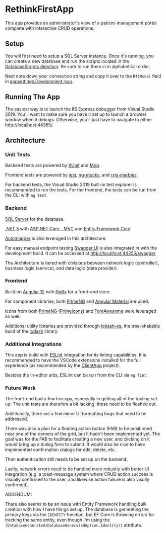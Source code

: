 # RethinkFirstApp

This app provides an administrator's view of a patient-management portal complete with interactive CRUD operations.

## Setup

You will first need to setup a SQL Server instance. Once it's running, you can create a new database and run the scripts located in the [DatabaseScripts directory](./DatabaseScripts).
Be sure to run them in in alphabetical order.

Next note down your connection string and copy it over to the `RT1Model` field in [appsettings.Development.json](RT1.Web/appsettings.Development.json).

## Running The App

The easiest way is to launch the IIS Express debugger from Visual Studio 2019. You'll want to make sure you have it set up to launch a browser window when it debugs. Otherwise, you'll just have to navigate to either
[http://localhost:44355/](http://localhost:44355/).

## Architecture

### Unit Tests

Backend tests are powered by [XUnit](https://xunit.net/) and [Moq](https://github.com/moq/moq4).

Frontend tests are powered by [jest](https://jestjs.io/), [ng-mocks](https://ng-mocks.sudo.eu/), and [rxjs-marbles](https://github.com/cartant/rxjs-marbles).

For backend tests, the Visual Studio 2019 built-in test explorer is recommended to run the tests.
For the frontend, the tests can be run from the CLI with `ng test`.

### Backend

[SQL Server](https://www.microsoft.com/en-us/sql-server/sql-server-2019) for the database.

[.NET 5](https://dotnet.microsoft.com/download) with
[ASP.NET Core - MVC](https://docs.microsoft.com/en-us/aspnet/core/mvc/overview?view=aspnetcore-5.0)
and [Entity Framework Core](https://docs.microsoft.com/en-us/ef/core/)

[Automapper](https://automapper.org/) is also leveraged in this architecture.

For easy manual endpoint testing [Swagger UI](https://swagger.io/tools/swagger-ui/) is also integrated in with the development build.
It can be accessed at [http://localhost:44355/swagger](http://localhost:44355/swagger)

The Architecture is tiered with divisions between network logic (controller), business logic (service),
and data logic (data provider).

### Frontend

Build on [Angular 12](https://angular.io/) with [NgRx](https://ngrx.io/) for a front-end store.

For component libraries, both [PrimeNG](https://primefaces.org/primeng/)
and [Angular Material](https://material.angular.io/) are used.

Icons from both [PrimeNG](https://primefaces.org/primeng/)
([PrimeIcons](https://www.primefaces.org/showcase-v8/ui/misc/primeicons.xhtml))
and [FontAwesome](https://fontawesome.com/) were leveraged as well.

Additional utility libraries are provided through [lodash-es](https://www.npmjs.com/package/lodash-es),
the tree-shakable build of the [lodash](https://lodash.com/) library.

### Additional Integrations

This app is build with [ESLint](https://eslint.org/) integration for its linting capabilities.
It is recommended to have the VSCode extensions installed for the full experience
(as recommended by the [ClientApp](./RT1.Web/ClientApp) project).

Besides the in-editor aids, ESLint can be run from the CLI via `ng lint`.

### Future Work

The front-end had a few hiccups, especially in getting all of the tooling set up.
The unit tests are therefore a bit lacking, those need to be fleshed out.

Additionally, there are a few minor UI formatting bugs that need to be addressed.

There was also a plan for a floating action button (FAB) to be positioned near one of the corners of the grid,
but it hadn't been implemented yet. The goal was for the FAB to facilitate creating a new user, and clicking on it would
bring up a dialog form to submit. It would also be nice to have implemented confirmation dialogs for edit, delete, etc.

Then authentication still needs to be set up on the backend.

Lastly, network errors need to be handled more robustly with better UI integration
(e.g. a toast-message system where CRUD action success is visually confirmed to the user,
and likewise action failure is also visully confirmed).

ADDENDUM:

There also seems to be an issue with Entity Framework handling bulk creation with how I have things set up.
The database is generating the primary keys via the `IDENTITY` function, but EF Core is throwing errors for
tracking the same entity, even though I'm using the `[DatabaseGenerated(DatabaseGeneratedOption.Identity)]` attribute.
